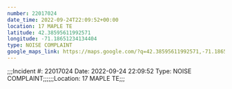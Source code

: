 ```yaml
---
number: 22017024
date_time: 2022-09-24T22:09:52+00:00
location: 17 MAPLE TE
latitude: 42.38595611992571
longitude: -71.18651234134404
type: NOISE COMPLAINT
google_maps_link: https://maps.google.com/?q=42.38595611992571,-71.18651234134404
---
```


;;;Incident #: 22017024   Date: 2022-09-24 22:09:52    Type: NOISE COMPLAINT;;;;;;Location: 17 MAPLE TE;;;
